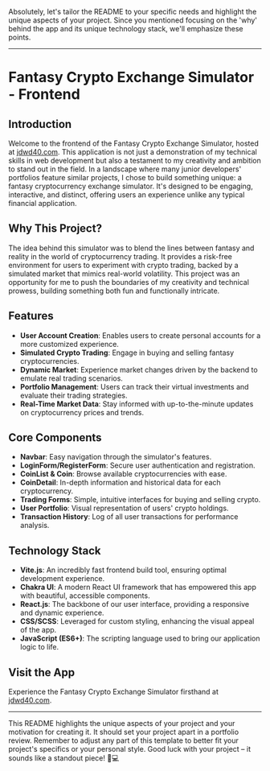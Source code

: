 Absolutely, let's tailor the README to your specific needs and highlight the unique aspects of your project. Since you mentioned focusing on the 'why' behind the app and its unique technology stack, we'll emphasize these points.

---

# Fantasy Crypto Exchange Simulator - Frontend

## Introduction
Welcome to the frontend of the Fantasy Crypto Exchange Simulator, hosted at [jdwd40.com](http://jdwd40.com). This application is not just a demonstration of my technical skills in web development but also a testament to my creativity and ambition to stand out in the field. In a landscape where many junior developers' portfolios feature similar projects, I chose to build something unique: a fantasy cryptocurrency exchange simulator. It's designed to be engaging, interactive, and distinct, offering users an experience unlike any typical financial application.

## Why This Project?
The idea behind this simulator was to blend the lines between fantasy and reality in the world of cryptocurrency trading. It provides a risk-free environment for users to experiment with crypto trading, backed by a simulated market that mimics real-world volatility. This project was an opportunity for me to push the boundaries of my creativity and technical prowess, building something both fun and functionally intricate.

## Features
- **User Account Creation**: Enables users to create personal accounts for a more customized experience.
- **Simulated Crypto Trading**: Engage in buying and selling fantasy cryptocurrencies.
- **Dynamic Market**: Experience market changes driven by the backend to emulate real trading scenarios.
- **Portfolio Management**: Users can track their virtual investments and evaluate their trading strategies.
- **Real-Time Market Data**: Stay informed with up-to-the-minute updates on cryptocurrency prices and trends.

## Core Components
- **Navbar**: Easy navigation through the simulator's features.
- **LoginForm/RegisterForm**: Secure user authentication and registration.
- **CoinList & Coin**: Browse available cryptocurrencies with ease.
- **CoinDetail**: In-depth information and historical data for each cryptocurrency.
- **Trading Forms**: Simple, intuitive interfaces for buying and selling crypto.
- **User Portfolio**: Visual representation of users' crypto holdings.
- **Transaction History**: Log of all user transactions for performance analysis.

## Technology Stack
- **Vite.js**: An incredibly fast frontend build tool, ensuring optimal development experience.
- **Chakra UI**: A modern React UI framework that has empowered this app with beautiful, accessible components.
- **React.js**: The backbone of our user interface, providing a responsive and dynamic experience.
- **CSS/SCSS**: Leveraged for custom styling, enhancing the visual appeal of the app.
- **JavaScript (ES6+)**: The scripting language used to bring our application logic to life.

## Visit the App
Experience the Fantasy Crypto Exchange Simulator firsthand at [jdwd40.com](http://jdwd40.com).

---

This README highlights the unique aspects of your project and your motivation for creating it. It should set your project apart in a portfolio review. Remember to adjust any part of this template to better fit your project's specifics or your personal style. Good luck with your project – it sounds like a standout piece! 🌟💻
